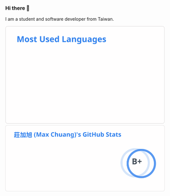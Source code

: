 ### Hi there 👋

I am a student and software developer from Taiwan.

<picture>
  <source srcset="./assets/stats-dark-2024-09-11.svg" media="(prefers-color-scheme: dark)" />
  <source srcset="./assets/stats-light-2024-09-11.svg" media="(prefers-color-scheme: light), (prefers-color-scheme: no-preference)" />
  <img alt="madmaxieee's github stats" src="./assets/stats-light-2024-09-11.svg" />
</picture>

<br />

<picture>
  <source srcset="./assets/top-langs-dark-2024-09-11.svg" media="(prefers-color-scheme: dark)" />
  <source srcset="./assets/top-langs-light-2024-09-11.svg" media="(prefers-color-scheme: light), (prefers-color-scheme: no-preference)" />
  <img alt="madmaxieee's most used languages" src="./assets/top-langs-light-2024-09-11.svg" />
</picture>

